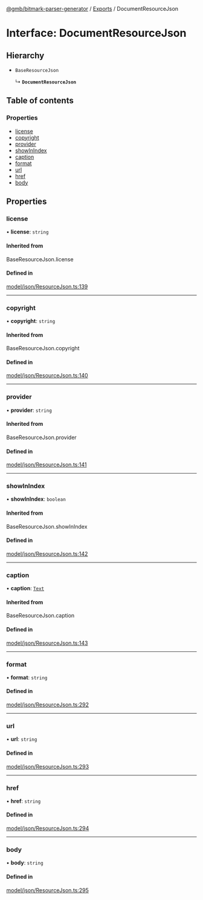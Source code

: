 [@gmb/bitmark-parser-generator](../API.md) / [Exports](../modules.md) / DocumentResourceJson

# Interface: DocumentResourceJson

## Hierarchy

- `BaseResourceJson`

  ↳ **`DocumentResourceJson`**

## Table of contents

### Properties

- [license](DocumentResourceJson.md#license)
- [copyright](DocumentResourceJson.md#copyright)
- [provider](DocumentResourceJson.md#provider)
- [showInIndex](DocumentResourceJson.md#showInIndex)
- [caption](DocumentResourceJson.md#caption)
- [format](DocumentResourceJson.md#format)
- [url](DocumentResourceJson.md#url)
- [href](DocumentResourceJson.md#href)
- [body](DocumentResourceJson.md#body)

## Properties

### license

• **license**: `string`

#### Inherited from

BaseResourceJson.license

#### Defined in

[model/json/ResourceJson.ts:139](https://github.com/getMoreBrain/bitmark-parser-generator/blob/7c62fdc/src/model/json/ResourceJson.ts#L139)

___

### copyright

• **copyright**: `string`

#### Inherited from

BaseResourceJson.copyright

#### Defined in

[model/json/ResourceJson.ts:140](https://github.com/getMoreBrain/bitmark-parser-generator/blob/7c62fdc/src/model/json/ResourceJson.ts#L140)

___

### provider

• **provider**: `string`

#### Inherited from

BaseResourceJson.provider

#### Defined in

[model/json/ResourceJson.ts:141](https://github.com/getMoreBrain/bitmark-parser-generator/blob/7c62fdc/src/model/json/ResourceJson.ts#L141)

___

### showInIndex

• **showInIndex**: `boolean`

#### Inherited from

BaseResourceJson.showInIndex

#### Defined in

[model/json/ResourceJson.ts:142](https://github.com/getMoreBrain/bitmark-parser-generator/blob/7c62fdc/src/model/json/ResourceJson.ts#L142)

___

### caption

• **caption**: [`Text`](../modules.md#Text)

#### Inherited from

BaseResourceJson.caption

#### Defined in

[model/json/ResourceJson.ts:143](https://github.com/getMoreBrain/bitmark-parser-generator/blob/7c62fdc/src/model/json/ResourceJson.ts#L143)

___

### format

• **format**: `string`

#### Defined in

[model/json/ResourceJson.ts:292](https://github.com/getMoreBrain/bitmark-parser-generator/blob/7c62fdc/src/model/json/ResourceJson.ts#L292)

___

### url

• **url**: `string`

#### Defined in

[model/json/ResourceJson.ts:293](https://github.com/getMoreBrain/bitmark-parser-generator/blob/7c62fdc/src/model/json/ResourceJson.ts#L293)

___

### href

• **href**: `string`

#### Defined in

[model/json/ResourceJson.ts:294](https://github.com/getMoreBrain/bitmark-parser-generator/blob/7c62fdc/src/model/json/ResourceJson.ts#L294)

___

### body

• **body**: `string`

#### Defined in

[model/json/ResourceJson.ts:295](https://github.com/getMoreBrain/bitmark-parser-generator/blob/7c62fdc/src/model/json/ResourceJson.ts#L295)
